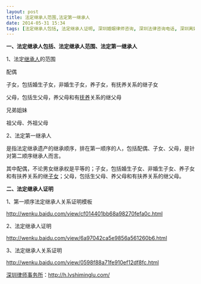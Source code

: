 ```yaml
---
layout: post
title: 法定继承人范围,法定第一继承人
date: 2014-05-31 15:34
tags: [法定继承人包括, 法定继承人证明, 深圳婚姻律师咨询, 深圳法律咨询电话, 深圳离婚律师咨询, 遗产继承]
---
```

<strong>一、法定继承人包括、法定继承人范围、法定第一继承人</strong>

1、法定<a title="代位继承人,代位继承权案例" href="http://h.lvshiminglu.com/law/1044.html" target="_blank">继承人</a>的范围

配偶

子女，包括婚生子女，非婚生子女，养子女，有抚养关系的继子女

父母，包括生父母，养父母和有<a href="http://h.lvshiminglu.com/law/82.html" target="_blank">抚养</a>关系的继父母

兄弟姐妹

祖父母、外祖父母

2、法定第一继承人

是指法定继承遗产的继承顺序，排在第一顺序的人，包括配偶、子女、父母，是针对第二顺序继承人而言。

其中配偶，不论男女继承权是平等的；子女，包括婚生子女、非婚生子女、养子女和有扶养关系的继<a href="http://h.lvshiminglu.com/law/226.html" target="_blank">子女</a>；父母，包括生父母、养父母和有扶养关系的继父母。

<strong>二、法定继承人证明</strong>

1、第一顺序法定继承人关系证明模板

http://wenku.baidu.com/view/cf014401bb68a98270fefa0c.html

2、法定继承人证明

http://wenku.baidu.com/view/6a97042ca5e9856a561260b6.html

3、法定继承人关系证明

http://wenku.baidu.com/view/0598f88a71fe910ef12df8fc.html

<a href="http://h.lvshiminglu.com/">深圳律师事务所</a>：<a href="http://h.lvshiminglu.com/">http://h.lvshiminglu.com/</a>

